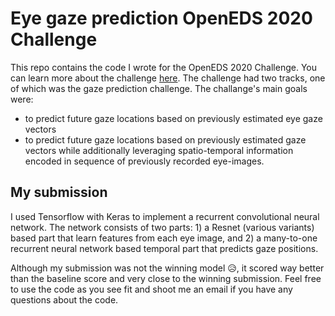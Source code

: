 # Eye gaze prediction OpenEDS 2020 Challenge

This repo contains the code I wrote for the OpenEDS 2020 Challenge. You can learn more about the challenge [here](https://research.fb.com/programs/openeds-2020-challenge).
The challenge had two tracks, one of which was the gaze prediction challenge. The challange's main goals were:

* to predict future gaze locations based on previously estimated eye gaze vectors
* to predict future gaze locations based on previously estimated gaze vectors while additionally leveraging spatio-temporal information encoded in sequence of previously recorded eye-images.

## My submission

I used Tensorflow with Keras to implement a recurrent convolutional neural network. The network consists of two parts: 1) a Resnet (various variants) based part that learn features from each eye image, and 2) a many-to-one recurrent neural network based temporal part that predicts gaze positions.

Although my submission was not the winning model :disappointed_relieved:,	 it scored way better than the baseline score and very close to the winning submission. Feel free to use the code as you see fit and shoot me an email if you have any questions about the code.
